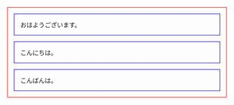 <!DOCTYPE html>
<html lang="ja">
<head>
	<meta charset="utf-8" />
	<title>sample-c2-01</title>
	<style type="text/css">
		section { border: 1px solid #ff0000; }
		article {
			margin: 1em;
			padding: 1em;
			border: 1px solid #0000ff;
		}
	</style>
</head>
<body>
	<section>
		<article>
			おはようございます。
		</article>
		<article>
			こんにちは。
		</article>
		<article>
			こんばんは。
		</article>
	</section>
</body>
</html>
